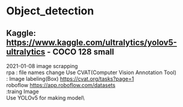 # Object_detection
## Kaggle: https://www.kaggle.com/ultralytics/yolov5-ultralytics - COCO 128 small
2021-01-08
image scrapping\
rpa : file names change
Use CVAT(Computer Vision Annotation Tool) \
: Image labeling(Box) https://cvat.org/tasks?page=1 \
roboflow https://app.roboflow.com/datasets \
:traing Image\
Use YOLOv5 for making model\ 
